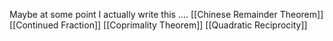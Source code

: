 Maybe at some point I actually write this ....
[[Chinese Remainder Theorem]]
[[Continued Fraction]]
[[Coprimality Theorem]]
[[Quadratic Reciprocity]]

